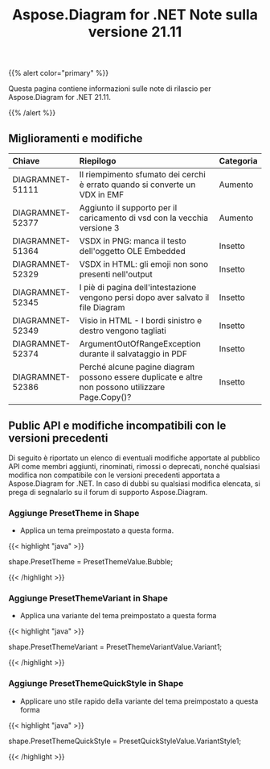 ﻿---
title: Aspose.Diagram for .NET Note sulla versione 21.11
type: docs
weight: 2
url: /it/net/aspose-diagram-for-net-21-11-release-notes/
---
{{% alert color="primary" %}} 

Questa pagina contiene informazioni sulle note di rilascio per Aspose.Diagram for .NET 21.11.

{{% /alert %}} 
## **Miglioramenti e modifiche**

|**Chiave**|**Riepilogo**|**Categoria**|
|:- |:- |:- |
|DIAGRAMNET-51111|Il riempimento sfumato dei cerchi è errato quando si converte un VDX in EMF|Aumento|
|DIAGRAMNET-52377|Aggiunto il supporto per il caricamento di vsd con la vecchia versione 3|Aumento|
|DIAGRAMNET-51364|VSDX in PNG: manca il testo dell'oggetto OLE Embedded|Insetto|
|DIAGRAMNET-52329|VSDX in HTML: gli emoji non sono presenti nell'output|Insetto|
|DIAGRAMNET-52345|I piè di pagina dell'intestazione vengono persi dopo aver salvato il file Diagram|Insetto|
|DIAGRAMNET-52349|Visio in HTML - I bordi sinistro e destro vengono tagliati|Insetto|
|DIAGRAMNET-52374|ArgumentOutOfRangeException durante il salvataggio in PDF|Insetto|
|DIAGRAMNET-52386|Perché alcune pagine diagram possono essere duplicate e altre non possono utilizzare Page.Copy()?|Insetto|

## **Public API e modifiche incompatibili con le versioni precedenti**
Di seguito è riportato un elenco di eventuali modifiche apportate al pubblico API come membri aggiunti, rinominati, rimossi o deprecati, nonché qualsiasi modifica non compatibile con le versioni precedenti apportata a Aspose.Diagram for .NET. In caso di dubbi su qualsiasi modifica elencata, si prega di segnalarlo su il forum di supporto Aspose.Diagram.


### **Aggiunge PresetTheme in Shape**
- Applica un tema preimpostato a questa forma.

{{< highlight "java" >}}

shape.PresetTheme = PresetThemeValue.Bubble;

{{< /highlight >}}


### **Aggiunge PresetThemeVariant in Shape**
- Applica una variante del tema preimpostato a questa forma

{{< highlight "java" >}}

shape.PresetThemeVariant = PresetThemeVariantValue.Variant1;

{{< /highlight >}}

### **Aggiunge PresetThemeQuickStyle in Shape**
- Applicare uno stile rapido della variante del tema preimpostato a questa forma

{{< highlight "java" >}}

 shape.PresetThemeQuickStyle = PresetQuickStyleValue.VariantStyle1;

{{< /highlight >}}
